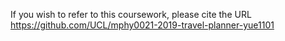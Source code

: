 If you wish to refer to this coursework, please cite the URL https://github.com/UCL/mphy0021-2019-travel-planner-yue1101